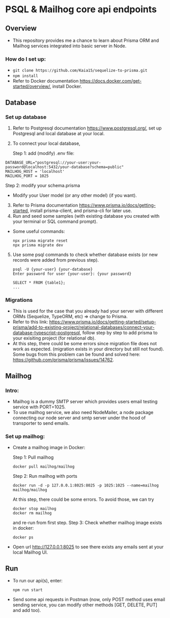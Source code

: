 # PSQL & Mailhog core api endpoints

## Overview
- This repository provides me a chance to learn about Prisma ORM and Mailhog services integrated into basic server in Node.

### How do I set up: 
- `git clone https://github.com/Kaia15/sequelize-to-prisma.git`
- `npm install`
- Refer to Docker documentation https://docs.docker.com/get-started/overview/, install Docker.

## Database
###  Set up database
1. Refer to Postgresql documentation https://www.postgresql.org/, set up Postgresql and local database at your local.
2. To connect your local database,
   
   Step 1: add (modify) .env file:
  ```
  DATABASE_URL="postgresql://your-user:your-password@localhost:5432/your-database?schema=public"
  MAILHOG_HOST = 'localhost'
  MAILHOG_PORT = 1025
  ```
  Step 2: modify your schema.prisma
  - Modify your User model (or any other model) (if you want).
3. Refer to Prisma documentation https://www.prisma.io/docs/getting-started, install prisma-client, and prisma-cli for later use.
4. Run and seed some samples (with existing database you created with your terminal or SQL command prompt).
- Some useful commands:
  ```
  npx prisma migrate reset
  npx prisma migrate dev
  ```
5. Use some psql commands to check whether database exists (or new records were added from previous step).
   ```
   psql -U {your-user} {your-database}
   Enter password for user {your-user}: {your password}

   SELECT * FROM {table1};
   ...
   ```

### Migrations 
- This is used for the case that you already had your server with different ORMs (Sequelize, TypeORM, etc) => change to Prisma.
- Refer to this link: https://www.prisma.io/docs/getting-started/setup-prisma/add-to-existing-project/relational-databases/connect-your-database-typescript-postgresql, follow step by step to add prisma to your exisiting project (for relational db).
- At this step, there could be some errors since migration file does not work as expected. (migration exists in your directory but still not found). Some bugs from this problem can be found and solved here: https://github.com/prisma/prisma/issues/14762. 

## Mailhog
### Intro: 
- Mailhog is a dummy SMTP server which provides users email testing service with PORT=1025.
- To use mailhog service, we also need NodeMailer, a node package connecting our node server and smtp server under the hood of transporter to send emails.
### Set up mailhog:
- Create a mailhog image in Docker:
  
  Step 1: Pull mailhog
  ```
  docker pull mailhog/mailhog
  ```
  Step 2: Run mailhog with ports
  ```
  docker run -d -p 127.0.0.1:8025:8025 -p 1025:1025 --name=mailhog mailhog/mailhog
  ```
  At this step, there could be some errors. To avoid those, we can try
  ```
  docker stop mailhog
  docker rm mailhog
  ```
  and re-run from first step.
  Step 3: Check whether mailhog image exists in docker:
  ```
  docker ps
  ```
- Open url http://127.0.0.1:8025 to see there exists any emails sent at your local Mailhog UI.

## Run 
- To run our api(s), enter:
  ```
  npm run start
  ```
- Send some api requests in Postman (now, only POST method uses email sending service, you can modify other methods [GET, DELETE, PUT] and add too).

